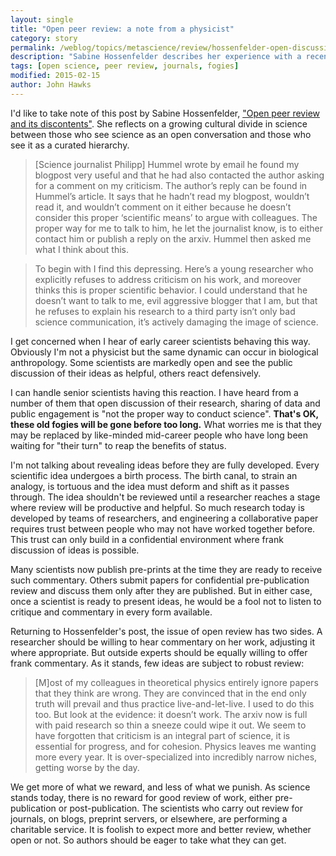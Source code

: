 ```yaml
---
layout: single
title: "Open peer review: a note from a physicist"
category: story
permalink: /weblog/topics/metascience/review/hossenfelder-open-discussion-science-2015.html
description: "Sabine Hossenfelder describes her experience with a recent case of open peer review, leading me to consider the situation from an anthopology perspective."
tags: [open science, peer review, journals, fogies]
modified: 2015-02-15
author: John Hawks
---
```


I'd like to take note of this post by Sabine Hossenfelder, <a href="http://backreaction.blogspot.com/2015/02/open-peer-review-and-its-discontents.html">"Open peer review and its discontents"</a>. She reflects on a growing cultural divide in science between those who see science as an open conversation and those who see it as a curated hierarchy. 

<blockquote>[Science journalist Philipp] Hummel wrote by email he found my blogpost very useful and that he had also contacted the author asking for a comment on my criticism. The author’s reply can be found in Hummel’s article. It says that he hadn’t read my blogpost, wouldn’t read it, and wouldn’t comment on it either because he doesn’t consider this proper ‘scientific means’ to argue with colleagues. The proper way for me to talk to him, he let the journalist know, is to either contact him or publish a reply on the arxiv. Hummel then asked me what I think about this.</blockquote>

<blockquote>To begin with I find this depressing. Here’s a young researcher who explicitly refuses to address criticism on his work, and moreover thinks this is proper scientific behavior. I could understand that he doesn’t want to talk to me, evil aggressive blogger that I am, but that he refuses to explain his research to a third party isn’t only bad science communication, it’s actively damaging the image of science. </blockquote>

I get concerned when I hear of early career scientists behaving this way. Obviously I'm not a physicist but the same dynamic can occur in biological anthropology. Some scientists are markedly open and see the public discussion of their ideas as helpful, others react defensively. 

I can handle senior scientists having this reaction. I have heard from a number of them that open discussion of their research, sharing of data and public engagement is "not the proper way to conduct science". **That's OK, these old fogies will be gone before too long.** What worries me is that they may be replaced by like-minded mid-career people who have long been waiting for "their turn" to reap the benefits of status. 

I'm not talking about revealing ideas before they are fully developed. Every scientific idea undergoes a birth process. The birth canal, to strain an analogy, is tortuous and the idea must deform and shift as it passes through. The idea shouldn't be reviewed until a researcher reaches a stage where review will be productive and helpful. So much research today is developed by teams of researchers, and engineering a collaborative paper requires trust between people who may not have worked together before. This trust can only build in a confidential environment where frank discussion of ideas is possible. 

Many scientists now publish pre-prints at the time they are ready to receive such commentary. Others submit papers for confidential pre-publication review and discuss them only after they are published. But in either case, once a scientist is ready to present ideas, he would be a fool not to listen to critique and commentary in every form available. 

Returning to Hossenfelder's post, the issue of open review has two sides. A researcher should be willing to hear commentary on her work, adjusting it where appropriate. But outside experts should be equally willing to offer frank commentary. As it stands, few ideas are subject to robust review: 

<blockquote>[M]ost of my colleagues in theoretical physics entirely ignore papers that they think are wrong. They are convinced that in the end only truth will prevail and thus practice live-and-let-live. I used to do this too. But look at the evidence: it doesn’t work. The arxiv now is full with paid research so thin a sneeze could wipe it out. We seem to have forgotten that criticism is an integral part of science, it is essential for progress, and for cohesion. Physics leaves me wanting more every year. It is over-specialized into incredibly narrow niches, getting worse by the day.</blockquote>

We get more of what we reward, and less of what we punish. As science stands today, there is no reward for good review of work, either pre-publication or post-publication. The scientists who carry out review for journals, on blogs, preprint servers, or elsewhere, are performing a charitable service. It is foolish to expect more and better review, whether open or not. So authors should be eager to take what they can get. 

